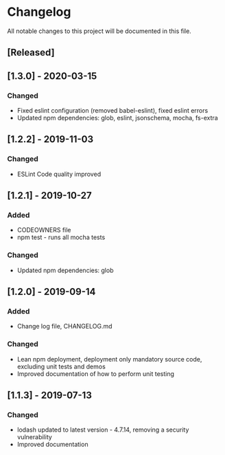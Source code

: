 # Changelog
All notable changes to this project will be documented in this file.

## [Released]

## [1.3.0] - 2020-03-15

### Changed
- Fixed eslint configuration (removed babel-eslint), fixed eslint errors
- Updated npm dependencies: glob, eslint, jsonschema, mocha, fs-extra


## [1.2.2] - 2019-11-03

### Changed
- ESLint Code quality improved


## [1.2.1] - 2019-10-27

### Added
- CODEOWNERS file
- npm test - runs all mocha tests

### Changed
- Updated npm dependencies: glob


## [1.2.0] - 2019-09-14

### Added
- Change log file, CHANGELOG&#46;md

### Changed
- Lean npm deployment, deployment only mandatory source code, excluding unit tests and demos
- Improved documentation of how to perform unit testing 

## [1.1.3] - 2019-07-13

### Changed
- lodash updated to latest version - 4.7.14, removing a security vulnerability
- Improved documentation

